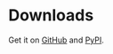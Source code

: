 Downloads
=========

Get it on [GitHub][] and [PyPI][].

[GitHub]: https://github.com/getnikola/nikola/releases/tag/vX.Y.Z
[PyPI]: https://pypi.python.org/pypi/Nikola/X.Y.Z
